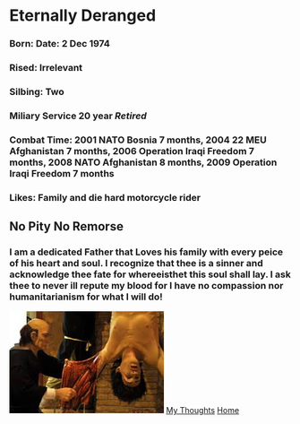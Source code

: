 # Eternally Deranged
### Born: Date: 2 Dec 1974
### Rised: Irrelevant
### Silbing: Two
### Miliary Service 20 year *Retired*
### Combat Time: 2001 NATO Bosnia 7 months, 2004 22 MEU Afghanistan 7 months, 2006 Operation Iraqi Freedom 7 months, 2008 NATO Afghanistan 8 months, 2009 Operation Iraqi Freedom 7 months
### Likes: Family and die hard motorcycle rider
## No Pity No Remorse
### I am a dedicated Father that Loves his family with every peice of his heart and soul. I recognize that thee is a sinner and acknowledge thee fate for whereeisthet this soul shall lay. I ask thee to never ill repute my blood for I have no compassion nor humanitarianism for what I will do! 
![Death](touture.jpg)
[My Thoughts](https://www.youtube.com/watch?v=udzZ7UMwhhY&t=187s)
[Home](https://GonzoBFMC.github.io)
